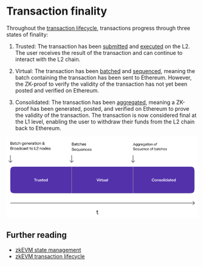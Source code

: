 # Transaction finality

Throughout the [transaction lifecycle](./transaction-lifecycle.md), transactions progress through three states of finality:

1. Trusted: The transaction has been [submitted](./transaction-lifecycle.md#submitted) and [executed](./transaction-lifecycle.md#executed) on the L2. The user receives the result of the transaction and can continue to interact with the L2 chain.

2. Virtual: The transaction has been [batched](./transaction-lifecycle.md#batched) and [sequenced](./transaction-lifecycle.md#sequenced), meaning the batch containing the transaction has been sent to Ethereum. However, the ZK-proof to verify the validity of the transaction has not yet been posted and verified on Ethereum.

3. Consolidated: The transaction has been [aggregated](./transaction-lifecycle.md#aggregated), meaning a ZK-proof has been generated, posted, and verified on Ethereum to prove the validity of the transaction. The transaction is now considered final at the L1 level, enabling the user to withdraw their funds from the L2 chain back to Ethereum.

![Transaction Finality](../../img/cdk/transaction-finality.png)

## Further reading

- [zkEVM state management](https://docs.polygon.technology/zkEVM/architecture/protocol/state-management/)
- [zkEVM transaction lifecycle](https://docs.polygon.technology/zkEVM/architecture/protocol/transaction-life-cycle/submit-transaction/)
